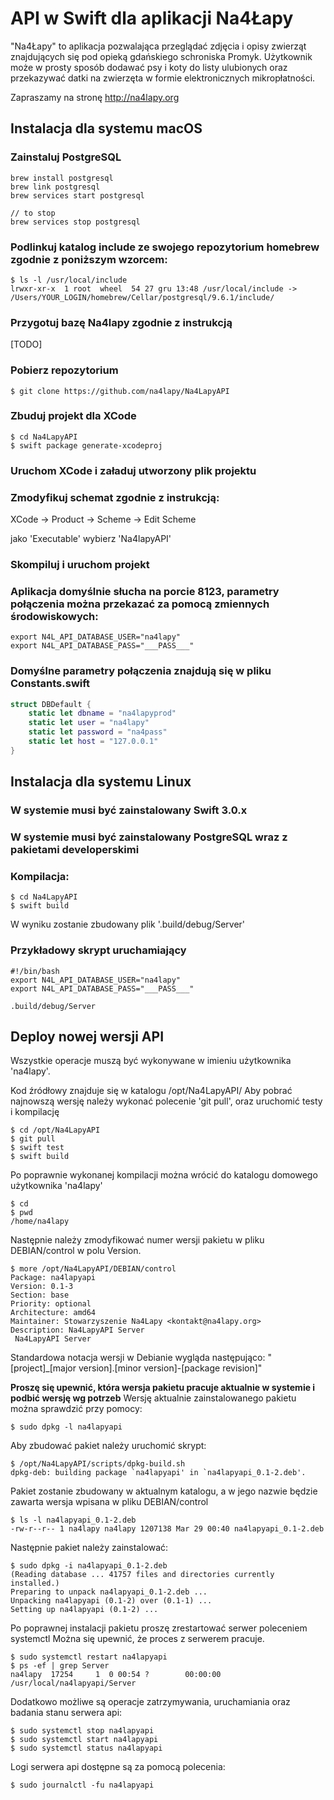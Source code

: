 # API w Swift dla aplikacji Na4Łapy

"Na4Łapy" to aplikacja pozwalająca przeglądać zdjęcia i opisy zwierząt znajdujących się pod opieką gdańskiego schroniska Promyk. Użytkownik może w prosty sposób dodawać psy i koty do listy ulubionych oraz przekazywać datki na zwierzęta w formie elektronicznych mikropłatności.

Zapraszamy na stronę http://na4lapy.org

## Instalacja dla systemu macOS

### Zainstaluj PostgreSQL

```shell
brew install postgresql
brew link postgresql
brew services start postgresql

// to stop 
brew services stop postgresql
```

### Podlinkuj katalog include ze swojego repozytorium homebrew zgodnie z poniższym wzorcem:

```shell
$ ls -l /usr/local/include
lrwxr-xr-x  1 root  wheel  54 27 gru 13:48 /usr/local/include -> /Users/YOUR_LOGIN/homebrew/Cellar/postgresql/9.6.1/include/
```

### Przygotuj bazę Na4lapy zgodnie z instrukcją

[TODO]

### Pobierz repozytorium

```shell
$ git clone https://github.com/na4lapy/Na4LapyAPI
```

### Zbuduj projekt dla XCode

```shell
$ cd Na4LapyAPI
$ swift package generate-xcodeproj
```

### Uruchom XCode i załaduj utworzony plik projektu

### Zmodyfikuj schemat zgodnie z instrukcją:

XCode -> Product -> Scheme -> Edit Scheme 

jako 'Executable' wybierz 'Na4lapyAPI'

### Skompiluj i uruchom projekt

### Aplikacja domyślnie słucha na porcie 8123, parametry połączenia można przekazać za pomocą zmiennych środowiskowych:

```shell
export N4L_API_DATABASE_USER="na4lapy"
export N4L_API_DATABASE_PASS="___PASS___"
```

### Domyślne parametry połączenia znajdują się w pliku Constants.swift

```swift
struct DBDefault {
    static let dbname = "na4lapyprod"
    static let user = "na4lapy"
    static let password = "na4pass"
    static let host = "127.0.0.1"
}
```

## Instalacja dla systemu Linux

### W systemie musi być zainstalowany Swift 3.0.x

### W systemie musi być zainstalowany PostgreSQL wraz z pakietami developerskimi

### Kompilacja:

```shell
$ cd Na4LapyAPI
$ swift build
```

W wyniku zostanie zbudowany plik '.build/debug/Server'

### Przykładowy skrypt uruchamiający

```shell
#!/bin/bash
export N4L_API_DATABASE_USER="na4lapy"
export N4L_API_DATABASE_PASS="___PASS___"

.build/debug/Server
```

## Deploy nowej wersji API 

Wszystkie operacje muszą być wykonywane w imieniu użytkownika 'na4lapy'.

Kod źródłowy znajduje się w katalogu /opt/Na4LapyAPI/
Aby pobrać najnowszą wersję należy wykonać polecenie 'git pull', oraz uruchomić testy i kompilację

```shell
$ cd /opt/Na4LapyAPI
$ git pull
$ swift test
$ swift build
```

Po poprawnie wykonanej kompilacji można wrócić do katalogu domowego użytkownika 'na4lapy'

```shell
$ cd
$ pwd
/home/na4lapy
```

Następnie należy zmodyfikować numer wersji pakietu w pliku DEBIAN/control w polu Version.

```shell
$ more /opt/Na4LapyAPI/DEBIAN/control 
Package: na4lapyapi
Version: 0.1-3
Section: base
Priority: optional
Architecture: amd64
Maintainer: Stowarzyszenie Na4Lapy <kontakt@na4lapy.org>
Description: Na4LapyAPI Server
 Na4LapyAPI Server
```

Standardowa notacja wersji w Debianie wygląda następująco:
"[project]_[major version].[minor version]-[package revision]"

**Proszę się upewnić, która wersja pakietu pracuje aktualnie w systemie i podbić wersję wg potrzeb**
Wersję aktualnie zainstalowanego pakietu można sprawdzić przy pomocy:

```shell
$ sudo dpkg -l na4lapyapi
```

Aby zbudować pakiet należy uruchomić skrypt:

```shell
$ /opt/Na4LapyAPI/scripts/dpkg-build.sh
dpkg-deb: building package `na4lapyapi' in `na4lapyapi_0.1-2.deb'.
```

Pakiet zostanie zbudowany w aktualnym katalogu, a w jego nazwie będzie zawarta wersja wpisana w pliku DEBIAN/control

```shell
$ ls -l na4lapyapi_0.1-2.deb 
-rw-r--r-- 1 na4lapy na4lapy 1207138 Mar 29 00:40 na4lapyapi_0.1-2.deb
```

Następnie pakiet należy zainstalować:

```shell
$ sudo dpkg -i na4lapyapi_0.1-2.deb 
(Reading database ... 41757 files and directories currently installed.)
Preparing to unpack na4lapyapi_0.1-2.deb ...
Unpacking na4lapyapi (0.1-2) over (0.1-1) ...
Setting up na4lapyapi (0.1-2) ...
```

Po poprawnej instalacji pakietu proszę zrestartować serwer poleceniem systemctl 
Można się upewnić, że proces z serwerem pracuje.

```shell
$ sudo systemctl restart na4lapyapi
$ ps -ef | grep Server
na4lapy  17254     1  0 00:54 ?        00:00:00 /usr/local/na4lapyapi/Server
```

Dodatkowo możliwe są operacje zatrzymywania, uruchamiania oraz badania stanu serwera api:

```shell
$ sudo systemctl stop na4lapyapi
$ sudo systemctl start na4lapyapi
$ sudo systemctl status na4lapyapi
```

Logi serwera api dostępne są za pomocą polecenia:

```shell
$ sudo journalctl -fu na4lapyapi
```

